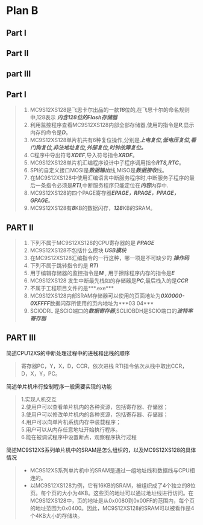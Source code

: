 # Plan B
## Part Ⅰ
## Part Ⅱ
## part Ⅲ
## Part Ⅰ
> 1. MC9S12XS128是飞思卡尔出品的一款***16***位的,在飞思卡尔的命名规则中,128表示  ___内含128位的Flash存储器___  
> 2.  利用监控程序查看MC9S12XS128内部全部存储器,使用的指令是***R***,显示内存的命令是***D***。
> 3. MC9S12XS128单片机共有6种复位操作,分别是***上电复位,低电压复位,看门狗复位,非法地址复位,外部复位,时钟故障复位。***
> 4. C程序中导出符号***XDEF***,导入符号指令***XRDF***。
> 5. MC9S12XS128单片机汇编程序设计中子程序调用指令***RTS,RTC***。
> 6. SPI的自定义接口MOSI是***数据输出***线,MISO是***数据接收***线。
> 7. 在MC9S12XS128中使用汇编语言中断服务程序时,中断服务子程序的最后一条指令必须是***RTI***,中断服务程序只能定位在***内容***内存中.
> 8. MC9S12XS128的四个PAGE寄存器***EPAGE，RPAGE，PPAGE，GPAGE***。
> 9. MC9S12XS128有***8***KB的数据闪存，***128***KB的SRAM。

## PART Ⅱ
> 1. 下列不属于MC9S12XS128的CPU寄存器的是 ***PPAGE***
> 2. MC9S12XS128不包括什么模块 ***USB模块***
> 3. 在MC9S12XS128汇编指令的一行这种，哪一项是不可缺少的 ***操作码***
> 4. 下列不属于跳转指令的是 ***RTI***
> 5. 用于编辑存储器的监控指令是***M*** , 用于擦除程序内存的指令是***E***
> 6. MC9S12XS128 发生中断最先栈如的存储器是***PC***,最后栈入的是***CCR***
> 7. 不属于工程项目文件的是***.exe***
> 8. MC9S12XS128内部SRAM存储器可以使用的页面地址为***0X0000-0XFFFF***数据闪存所使用的页内地址为***$03~$04***
> 9. SCIODRL 是SCIO端口的***数据寄存器***,SCLIOBDH是SCIO端口的***波特率寄存器***
## PART Ⅲ
简述CPU12XS的中断处理过程中的进栈和出栈的顺序
> 寄存器PC，Y，X，D，CCR，依次进栈
> RTI指令依次从栈中取出CCR，D，X，Y，PC。

简述单片机串行控制程序一般需要实现的功能
> 1.实现人机交互  
> 2.使用户可以查看单片机内的各种资源，包括寄存器、存储器；  
> 3.使用户可以修改单片机内的各种资源，包括寄存器、存储器；  
> 4.用户可以向单片机系统内存中装载程序；  
> 5.用户可以从内存任意地址开始执行程序。  
> 6.能在被调试程序中设置断点，观察程序执行过程    

简述MC9S12XS系列单片机中的SRAM是怎么组织的，以及MC9S12XS128的具体情况
> -  MC9S12XS系列单片机中的SRAM是通过一组地址线和数据线与CPU相连的。  
> - 以MC9S12XS128为例，它有16KB的SRAM，被组织成了4个独立的8位页。每个页的大小为4KB。这些页的地址可以通过地址线进行访问。在MC9S12XS128中，页的地址是从0x0080到0x00FF的范围内，每个页的地址范围为0x0400。因此，MC9S12XS128的SRAM可以被看作是4个4KB大小的存储块。  
